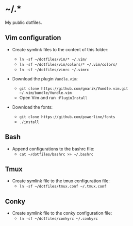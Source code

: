 
# ~/.*

My public dotfiles.

## Vim configuration

- Create symlink files to the content of this folder:
    + `ln -sf ~/dotfiles/vim/* ~/.vim/`
    + `ln -sf ~/dotfiles/vim/colors/* ~/.vim/colors/`
    + `ln -sf ~/dotfiles/vimrc ~/.vimrc`

- Download the plugin `Vundle.vim`:
    + `git clone https://github.com/gmarik/Vundle.vim.git ~/.vim/bundle/Vundle.vim`
    + Open Vim and run `:PluginInstall`

- Download the fonts:
    + `git clone https://github.com/powerline/fonts`
    + `./install`

## Bash

- Append configurations to the bashrc file:
    + `cat ~/dotfiles/bashrc >> ~/.bashrc`

## Tmux

- Create symlink file to the tmux configuration file:
    + `ln -sf ~/dotfiles/tmux.conf ~/.tmux.conf`

## Conky

- Create symlink file to the conky configuration file:
    + `ln -sf ~/dotfiles/conkyrc ~/.conkyrc`
